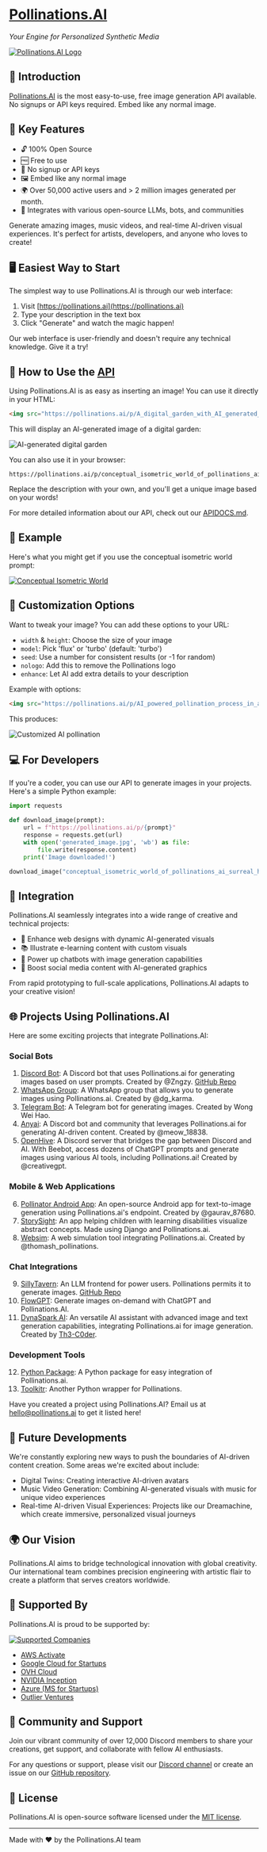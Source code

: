 # [Pollinations.AI](https://pollinations.ai)

*Your Engine for Personalized Synthetic Media*

[![Pollinations.AI Logo](https://pollinations.ai/p/Pollinations.AI_logo_with_a_stylized_flower_and_bee,_simple_and_modern_design?width=300&height=100&nologo=true&seed=-1)](https://pollinations.ai/p/Pollinations.AI_logo_with_a_stylized_flower_and_bee,_simple_and_modern_design?width=300&height=100&nologo=true&seed=-1)

## 🌟 Introduction

[Pollinations.AI](https://pollinations.ai) is the most easy-to-use, free image generation API available. No signups or API keys required. Embed like any normal image.

## 🚀 Key Features

- 🔓 100% Open Source
- 🆓 Free to use
- 🔑 No signup or API keys
- 🖼️ Embed like any normal image
- 🌍 Over 50,000 active users and > 2 million images generated per month.
- 🤝 Integrates with various open-source LLMs, bots, and communities

Generate amazing images, music videos, and real-time AI-driven visual experiences. It's perfect for artists, developers, and anyone who loves to create!

## 🖥️ Easiest Way to Start

The simplest way to use Pollinations.AI is through our web interface:

1. Visit [https://pollinations.ai](https://pollinations.ai)
2. Type your description in the text box
3. Click "Generate" and watch the magic happen!

Our web interface is user-friendly and doesn't require any technical knowledge. Give it a try!

## 🚀 How to Use the [API](/APIDOCS.md)

Using Pollinations.AI is as easy as inserting an image! You can use it directly in your HTML:
```html
<img src="https://pollinations.ai/p/A_digital_garden_with_AI_generated_flowers_and_data_streams" alt="AI-generated digital garden">
```

This will display an AI-generated image of a digital garden:

<img src="https://pollinations.ai/p/conceptual_isometric_wireframe_A_digital_garden_with_AI_generated_flowers_and_data_streams?width=384&height=384&seed=-1" alt="AI-generated digital garden">

You can also use it in your browser:

```
https://pollinations.ai/p/conceptual_isometric_world_of_pollinations_ai_surreal_hyperrealistic_digital_garden
```

Replace the description with your own, and you'll get a unique image based on your words!

For more detailed information about our API, check out our [APIDOCS.md](/APIDOCS.md).

## 🎨 Example

Here's what you might get if you use the conceptual isometric world prompt:

[![Conceptual Isometric World](https://pollinations.ai/p/3d_wireframe_blueprint_for_the_prompt_conceptual%20isometric%20world%20of%20pollinations%20ai%20surreal%20hyperrealistic%20digital%20garden?width=512&height=512&nologo=true&seed=-1)](https://pollinations.ai/p/3d_wireframe_blueprint_for_the_prompt_conceptual%20isometric%20world%20of%20pollinations%20ai%20surreal%20hyperrealistic%20digital%20garden?width=512&height=512&nologo=true&seed=-1)

## 🔧 Customization Options

Want to tweak your image? You can add these options to your URL:

- `width` & `height`: Choose the size of your image
- `model`: Pick 'flux' or 'turbo' (default: 'turbo')
- `seed`: Use a number for consistent results (or -1 for random)
- `nologo`: Add this to remove the Pollinations logo
- `enhance`: Let AI add extra details to your description

Example with options:
```html
<img src="https://pollinations.ai/p/AI_powered_pollination_process_in_a_futuristic_greenhouse?width=1280&height=720&model=flux&seed=-1&nologo=true&enhance=true" alt="Customized AI pollination">
```

This produces:

<img src="https://pollinations.ai/p/2x2_image_grid_for_the_prompt_AI_powered_pollination_process_in_a_minimal_digital_greenhouse?width=512&height=512&model=flux&seed=-1&nologo=true&enhance=true" alt="Customized AI pollination">

## 💻 For Developers

If you're a coder, you can use our API to generate images in your projects. Here's a simple Python example:

```python
import requests

def download_image(prompt):
    url = f"https://pollinations.ai/p/{prompt}"
    response = requests.get(url)
    with open('generated_image.jpg', 'wb') as file:
        file.write(response.content)
    print('Image downloaded!')

download_image("conceptual_isometric_world_of_pollinations_ai_surreal_hyperrealistic_digital_garden")
```

## 🤝 Integration

Pollinations.AI seamlessly integrates into a wide range of creative and technical projects:

- 🎨 Enhance web designs with dynamic AI-generated visuals
- 📚 Illustrate e-learning content with custom visuals
- 🤖 Power up chatbots with image generation capabilities
- 📱 Boost social media content with AI-generated graphics

From rapid prototyping to full-scale applications, Pollinations.AI adapts to your creative vision!

## 🌐 Projects Using Pollinations.AI

Here are some exciting projects that integrate Pollinations.AI:

### Social Bots
1. [Discord Bot](https://discord.gg/D9xGg8mq3D): A Discord bot that uses Pollinations.ai for generating images based on user prompts. Created by @Zngzy. [GitHub Repo](https://github.com/Zingzy/pollinations.ai-bot)
2. [WhatsApp Group](https://chat.whatsapp.com/KI37JqT5aYdL9WBYMyyjDV): A WhatsApp group that allows you to generate images using Pollinations.ai. Created by @dg_karma.
3. [Telegram Bot](http://t.me/pollinationsbot): A Telegram bot for generating images. Created by Wong Wei Hao.
4. [Anyai](https://discord.com): A Discord bot and community that leverages Pollinations.ai for generating AI-driven content. Created by @meow_18838.
5. [OpenHive](https://discord.gg/Zv3SXTF5xy): A Discord server that bridges the gap between Discord and AI. With Beebot, access dozens of ChatGPT prompts and generate images using various AI tools, including Pollinations.ai! Created by @creativegpt.

### Mobile & Web Applications
6. [Pollinator Android App](https://github.com/g-aggarwal/Pollinator): An open-source Android app for text-to-image generation using Pollinations.ai's endpoint. Created by @gaurav_87680.
7. [StorySight](https://github.com/abiral-manandhar/storySight): An app helping children with learning disabilities visualize abstract concepts. Made using Django and Pollinations.ai.
8. [Websim](https://websim.ai/c/bXsmNE96e3op5rtUS): A web simulation tool integrating Pollinations.ai. Created by @thomash_pollinations.

### Chat Integrations
9. [SillyTavern](https://docs.sillytavern.app/extensions/stable-diffusion/): An LLM frontend for power users. Pollinations permits it to generate images. [GitHub Repo](https://github.com/SillyTavern/SillyTavern)
10. [FlowGPT](https://flowgpt.com/p/instant-image-generation-with-chatgpt-and-pollinationsai): Generate images on-demand with ChatGPT and Pollinations.AI.
11. [DynaSpark AI](https://dynaspark.onrender.com): An versatile AI assistant with advanced image and text generation capabilities, integrating Pollinations.ai for image generation. Created by [Th3-C0der](https://github.com/Th3-C0der).

### Development Tools
12. [Python Package](https://pypi.org/project/pollinations/): A Python package for easy integration of Pollinations.ai.
13. [Toolkitr](https://github.com/toolkitr/pollinations.ai): Another Python wrapper for Pollinations.

Have you created a project using Pollinations.AI? Email us at hello@pollinations.ai to get it listed here!

## 🔮 Future Developments

We're constantly exploring new ways to push the boundaries of AI-driven content creation. Some areas we're excited about include:

- Digital Twins: Creating interactive AI-driven avatars
- Music Video Generation: Combining AI-generated visuals with music for unique video experiences
- Real-time AI-driven Visual Experiences: Projects like our Dreamachine, which create immersive, personalized visual journeys

## 🌍 Our Vision

Pollinations.AI aims to bridge technological innovation with global creativity. Our international team combines precision engineering with artistic flair to create a platform that serves creators worldwide.

## 🏢 Supported By

Pollinations.AI is proud to be supported by:

[![Supported Companies](https://pollinations.ai/p/Logos_of_AWS_Activate,_Google_Cloud_for_Startups,_OVH_Cloud,_NVIDIA_Inception,_Azure,_and_Outlier_Ventures_arranged_in_a_grid?width=300&height=200&nologo=true&seed=-1)](https://pollinations.ai/p/Logos_of_AWS_Activate,_Google_Cloud_for_Startups,_OVH_Cloud,_NVIDIA_Inception,_Azure,_and_Outlier_Ventures_arranged_in_a_grid?width=300&height=200&nologo=true&seed=-1)

- [AWS Activate](https://aws.amazon.com/activate/)
- [Google Cloud for Startups](https://cloud.google.com/startup)
- [OVH Cloud](https://www.ovhcloud.com/en/startup/)
- [NVIDIA Inception](https://www.nvidia.com/en-us/startups/)
- [Azure (MS for Startups)](https://startups.microsoft.com/)
- [Outlier Ventures](https://outlierventures.io/)

## 🤝 Community and Support

Join our vibrant community of over 12,000 Discord members to share your creations, get support, and collaborate with fellow AI enthusiasts. 

For any questions or support, please visit our [Discord channel](https://discord.gg/k9F7SyTgqn) or create an issue on our [GitHub repository](https://github.com/pollinations/pollinations).

## 📜 License

Pollinations.AI is open-source software licensed under the [MIT license](LICENSE).

---

Made with ❤️ by the Pollinations.AI team